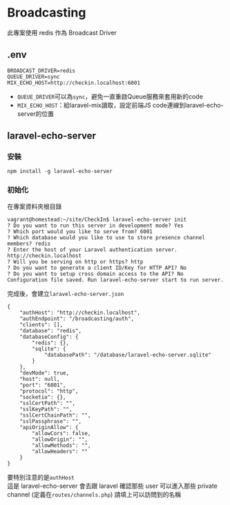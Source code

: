 # Broadcasting
此專案使用 redis 作為 Broadcast Driver

## .env
```
BROADCAST_DRIVER=redis
QUEUE_DRIVER=sync
MIX_ECHO_HOST=http://checkin.localhost:6001
```
* `QUEUE_DRIVER`可以為`sync`，避免一直重啟Queue服務來套用新的code
* `MIX_ECHO_HOST`：給laravel-mix讀取，設定前端JS code連線到laravel-echo-server的位置

## laravel-echo-server
### 安裝
```
npm install -g laravel-echo-server
```

### 初始化
在專案資料夾根目錄
```
vagrant@homestead:~/site/CheckIn$ laravel-echo-server init
? Do you want to run this server in development mode? Yes
? Which port would you like to serve from? 6001
? Which database would you like to use to store presence channel members? redis
? Enter the host of your Laravel authentication server. http://checkin.localhost
? Will you be serving on http or https? http
? Do you want to generate a client ID/Key for HTTP API? No
? Do you want to setup cross domain access to the API? No
Configuration file saved. Run laravel-echo-server start to run server.
```
完成後，會建立`laravel-echo-server.json`
```
{
    "authHost": "http://checkin.localhost",
    "authEndpoint": "/broadcasting/auth",
    "clients": [],
    "database": "redis",
    "databaseConfig": {
        "redis": {},
        "sqlite": {
            "databasePath": "/database/laravel-echo-server.sqlite"
        }
    },
    "devMode": true,
    "host": null,
    "port": "6001",
    "protocol": "http",
    "socketio": {},
    "sslCertPath": "",
    "sslKeyPath": "",
    "sslCertChainPath": "",
    "sslPassphrase": "",
    "apiOriginAllow": {
        "allowCors": false,
        "allowOrigin": "",
        "allowMethods": "",
        "allowHeaders": ""
    }
}
```
要特別注意的是`authHost`  
這是 laravel-echo-server 會去跟 laravel 確認那些 user 可以進入那些 private channel (定義在`routes/channels.php`)
請填上可以訪問到的名稱
